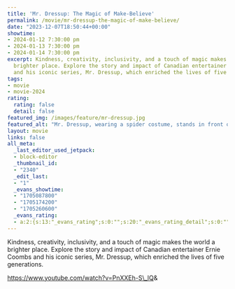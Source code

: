 ```yaml
---
title: 'Mr. Dressup: The Magic of Make-Believe'
permalink: /movie/mr-dressup-the-magic-of-make-believe/
date: "2023-12-07T18:50:44+00:00"
showtime:
- 2024-01-12 7:30:00 pm
- 2024-01-13 7:30:00 pm
- 2024-01-14 7:30:00 pm
excerpt: Kindness, creativity, inclusivity, and a touch of magic makes the world a
  brighter place. Explore the story and impact of Canadian entertainer Ernie Coombs
  and his iconic series, Mr. Dressup, which enriched the lives of five generations.
tags:
- movie
- movie-2024
rating:
  rating: false
  detail: false
featured_img: /images/feature/mr-dressup.jpg
featured_alt: "Mr. Dressup, wearing a spider costume, stands in front of his famous Tickle Trunk"
layout: movie
links: false
all_meta:
  _last_editor_used_jetpack:
  - block-editor
  _thumbnail_id:
  - "2340"
  _edit_last:
  - "1"
  _evans_showtime:
  - "1705087800"
  - "1705174200"
  - "1705260600"
  _evans_rating:
  - a:2:{s:13:"_evans_rating";s:0:"";s:20:"_evans_rating_detail";s:0:"";}
---
```


Kindness, creativity, inclusivity, and a touch of magic makes the world a brighter place. Explore the story and impact of Canadian entertainer Ernie Coombs and his iconic series, Mr. Dressup, which enriched the lives of five generations.

https://www.youtube.com/watch?v=PnXXEh-S\_lQ&amp; 